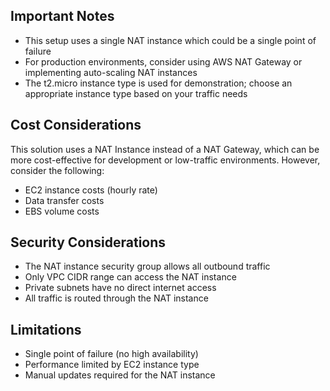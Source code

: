 ## Important Notes

- This setup uses a single NAT instance which could be a single point of failure
- For production environments, consider using AWS NAT Gateway or implementing auto-scaling NAT instances
- The t2.micro instance type is used for demonstration; choose an appropriate instance type based on your traffic needs


## Cost Considerations

This solution uses a NAT Instance instead of a NAT Gateway, which can be more cost-effective for development or low-traffic environments. However, consider the following:

- EC2 instance costs (hourly rate)
- Data transfer costs
- EBS volume costs

## Security Considerations

- The NAT instance security group allows all outbound traffic
- Only VPC CIDR range can access the NAT instance
- Private subnets have no direct internet access
- All traffic is routed through the NAT instance

## Limitations

- Single point of failure (no high availability)
- Performance limited by EC2 instance type
- Manual updates required for the NAT instance
